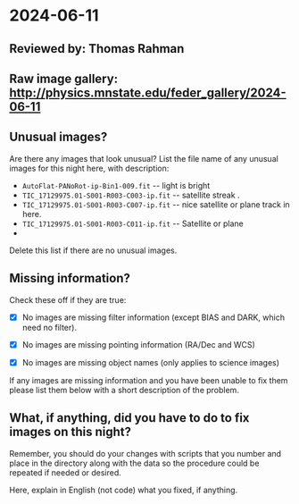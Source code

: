 # 2024-06-11

## Reviewed by:   Thomas Rahman

## Raw image gallery: http://physics.mnstate.edu/feder_gallery/2024-06-11

## Unusual images?

Are there any images that look unusual? List the file name of any unusual images for this night here, with description:

+ `AutoFlat-PANoRot-ip-Bin1-009.fit` -- light is bright
+ `TIC_17129975.01-S001-R003-C003-ip.fit` -- satellite streak .
+ `TIC_17129975.01-S001-R003-C007-ip.fit` -- nice satellite or plane track in here.
+ `TIC_17129975.01-S001-R003-C011-ip.fit` -- Satellite or plane
+ 
Delete this list if there are no unusual images.

## Missing information?

Check these off if they are true:

- [x] No images are missing filter information (except BIAS and DARK, which need no filter).
- [x] No images are missing pointing information (RA/Dec and WCS)
- [x] No images are missing object names (only applies to science images)


If any images are missing information and you have been unable to fix them please list
them below with a short description of the problem.


## What, if anything, did you have to do to fix images on this night?

Remember, you should do your changes with scripts that you number and place in the
directory along with the data so the procedure could be repeated if needed or
desired.

Here, explain in English (not code) what you fixed, if anything.
